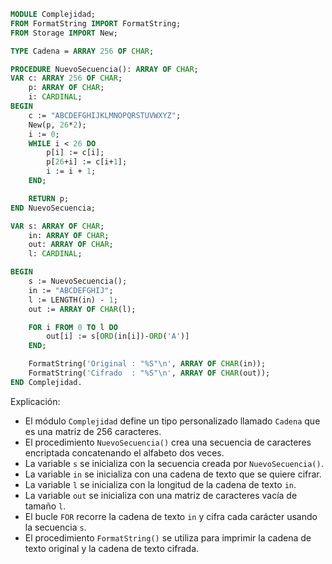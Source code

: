 ```modula-2
MODULE Complejidad;
FROM FormatString IMPORT FormatString;
FROM Storage IMPORT New;

TYPE Cadena = ARRAY 256 OF CHAR;

PROCEDURE NuevoSecuencia(): ARRAY OF CHAR;
VAR c: ARRAY 256 OF CHAR;
    p: ARRAY OF CHAR;
    i: CARDINAL;
BEGIN
    c := "ABCDEFGHIJKLMNOPQRSTUVWXYZ";
    New(p, 26*2);
    i := 0;
    WHILE i < 26 DO
        p[i] := c[i];
        p[26+i] := c[i+1];
        i := i + 1;
    END;

    RETURN p;
END NuevoSecuencia;

VAR s: ARRAY OF CHAR;
    in: ARRAY OF CHAR;
    out: ARRAY OF CHAR;
    l: CARDINAL;

BEGIN
    s := NuevoSecuencia();
    in := "ABCDEFGHIJ";
    l := LENGTH(in) - 1;
    out := ARRAY OF CHAR(l);

    FOR i FROM 0 TO l DO
        out[i] := s[ORD(in[i])-ORD('A')]
    END;

    FormatString('Original : "%S"\n', ARRAY OF CHAR(in));
    FormatString('Cifrado  : "%S"\n', ARRAY OF CHAR(out));
END Complejidad.
```

Explicación:

* El módulo `Complejidad` define un tipo personalizado llamado `Cadena` que es una matriz de 256 caracteres.
* El procedimiento `NuevoSecuencia()` crea una secuencia de caracteres encriptada concatenando el alfabeto dos veces.
* La variable `s` se inicializa con la secuencia creada por `NuevoSecuencia()`.
* La variable `in` se inicializa con una cadena de texto que se quiere cifrar.
* La variable `l` se inicializa con la longitud de la cadena de texto `in`.
* La variable `out` se inicializa con una matriz de caracteres vacía de tamaño `l`.
* El bucle `FOR` recorre la cadena de texto `in` y cifra cada carácter usando la secuencia `s`.
* El procedimiento `FormatString()` se utiliza para imprimir la cadena de texto original y la cadena de texto cifrada.